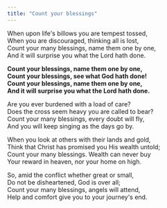 ```yaml
---
title: "Count your blessings"
---
```


When upon life's billows you are tempest tossed,   
When you are discouraged, thinking all is lost,   
Count your many blessings, name them one by one,   
And it will surprise you what the Lord hath done.

**Count your blessings, name them one by one,   
Count your blessings, see what God hath done!   
Count your blessings, name them one by one,   
And it will surprise you what the Lord hath done.**

Are you ever burdened with a load of care?   
Does the cross seem heavy you are called to bear?   
Count your many blessings, every doubt will fly,   
And you will keep singing as the days go by.

When you look at others with their lands and gold,   
Think that Christ has promised you His wealth untold;   
Count your many blessings. Wealth can never buy   
Your reward in heaven, nor your home on high.

So, amid the conflict whether great or small,   
Do not be disheartened, God is over all;   
Count your many blessings, angels will attend,   
Help and comfort give you to your journey's end.